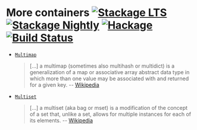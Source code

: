 # More containers [![Stackage LTS](https://stackage.org/package/more-containers/badge/lts)](https://stackage.org/lts/package/more-containers) [![Stackage Nightly](https://stackage.org/package/more-containers/badge/nightly)](https://stackage.org/nightly/package/more-containers) [![Hackage](https://img.shields.io/hackage/v/more-containers.svg)](https://hackage.haskell.org/package/more-containers) [![Build Status](https://travis-ci.org/mtth/more-containers.svg?branch=master)](https://travis-ci.org/mtth/more-containers)

+ [`Multimap`](https://hackage.haskell.org/package/more-containers/docs/Data-Multimap.html)

  > [...] a multimap (sometimes also multihash or multidict) is a
  > generalization of a map or associative array abstract data type in which
  > more than one value may be associated with and returned for a given key. --
  > [Wikipedia](https://en.wikipedia.org/wiki/Multimap)

+ [`Multiset`](https://hackage.haskell.org/package/more-containers/docs/Data-Multiset.html)

  > [...] a multiset (aka bag or mset) is a modification of the concept of a
  > set that, unlike a set, allows for multiple instances for each of its
  > elements. -- [Wikipedia](https://en.wikipedia.org/wiki/Multiset)
